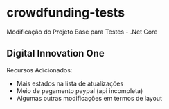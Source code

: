 # crowdfunding-tests
Modificação do Projeto Base para Testes - .Net Core  

## Digital Innovation One

Recursos Adicionados:

- Mais estados na lista de atualizações
- Meio de pagamento paypal (api incompleta)
- Algumas outras modificações em termos de layout

